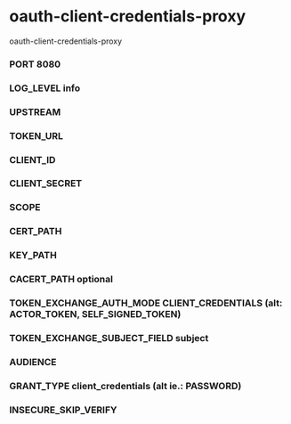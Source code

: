 # oauth-client-credentials-proxy
oauth-client-credentials-proxy

### PORT 8080
### LOG_LEVEL info
### UPSTREAM
### TOKEN_URL
### CLIENT_ID
### CLIENT_SECRET
### SCOPE
### CERT_PATH
### KEY_PATH
### CACERT_PATH optional
### TOKEN_EXCHANGE_AUTH_MODE CLIENT_CREDENTIALS (alt: ACTOR_TOKEN, SELF_SIGNED_TOKEN)
### TOKEN_EXCHANGE_SUBJECT_FIELD subject
### AUDIENCE
### GRANT_TYPE client_credentials (alt ie.: PASSWORD)
### INSECURE_SKIP_VERIFY
